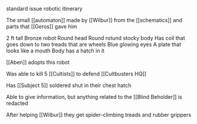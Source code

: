 standard issue robotic itinerary

The small [[automaton]] made by [[Wilbur]] from the [[schematics]] and parts that [[Geros]] gave him

2 ft tall
Bronze robot
Round head
Round rotund stocky body
Has coil that goes down to two treads that are wheels
Blue glowing eyes
A plate that looks like a mouth
Body has a hatch in it

[[Aben]] adopts this robot

Was able to kill 5 [[Cultists]] to defend [[Cultbusters HQ]]

Has [[Subject 5]] soldered shut in their chest hatch

Able to give information, but anything related to the [[Blind Beholder]] is redacted

After helping [[Wilbur]] they get spider-climbing treads and rubber grippers 